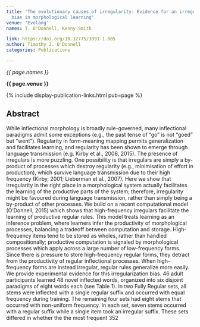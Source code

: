 ```yaml
---
title: 'The evolutionary causes of irregularity: Evidence for an irregularization
  bias in morphological learning'
venue: 'Evolang'
names: T. O'Donnell, Kenny Smith

link: https://doi.org/10.12775/3991-1.085
author: Timothy J. O'Donnell
categories: Publications

---
```


*{{ page.names }}*

**{{ page.venue }}**

{% include display-publication-links.html pub=page %}

## Abstract

While inflectional morphology is broadly rule-governed, many inflectional paradigms admit some exceptions (e.g., the past tense of “go” is not “goed” but “went”). Regularity in form-meaning mapping permits generalization and facilitates learning, and regularity has been shown to emerge through language transmission (e.g. Kirby et al., 2008, 2015). The presence of irregulars is more puzzling. One possibility is that irregulars are simply a by-product of processes which destroy regularity (e.g., minimisation of effort in production), which survive language transmission due to their high frequency (Kirby, 2001; Lieberman et al., 2007). Here we show that irregularity in the right place in a morphological system actually facilitates the learning of the productive parts of the system; therefore, irregularity might be favoured during language transmission, rather than simply being a by-product of other processes. We build on a recent computational model (O’Donnell, 2015) which shows that high-frequency irregulars facilitate the learning of productive regular rules. This model treats learning as an inference problem, where learners infer the productivity of morphological processes, balancing a tradeoff between computation and storage. High-frequency items tend to be stored as wholes, rather than handled compositionally; productive computation is signaled by morphological processes which apply across a large number of low-frequency forms. Since there is pressure to store high-frequency regular forms, they detract from the productivity of regular inflectional processes. When high-frequency forms are instead irregular, regular rules generalize more easily. We provide experimental evidence for this irregularization bias. 46 adult participants learned 48 novel inflected words, organized into six disjoint paradigms of eight words each (see Table 1). In two Fully Regular sets, all stems were inflected with a single regular suffix and occurred with equal frequency during training. The remaining four sets had eight stems that occurred with non-uniform frequency. In each set, seven stems occurred with a regular suffix while a single item took an irregular suffix. These sets differed in whether the the most frequent 352